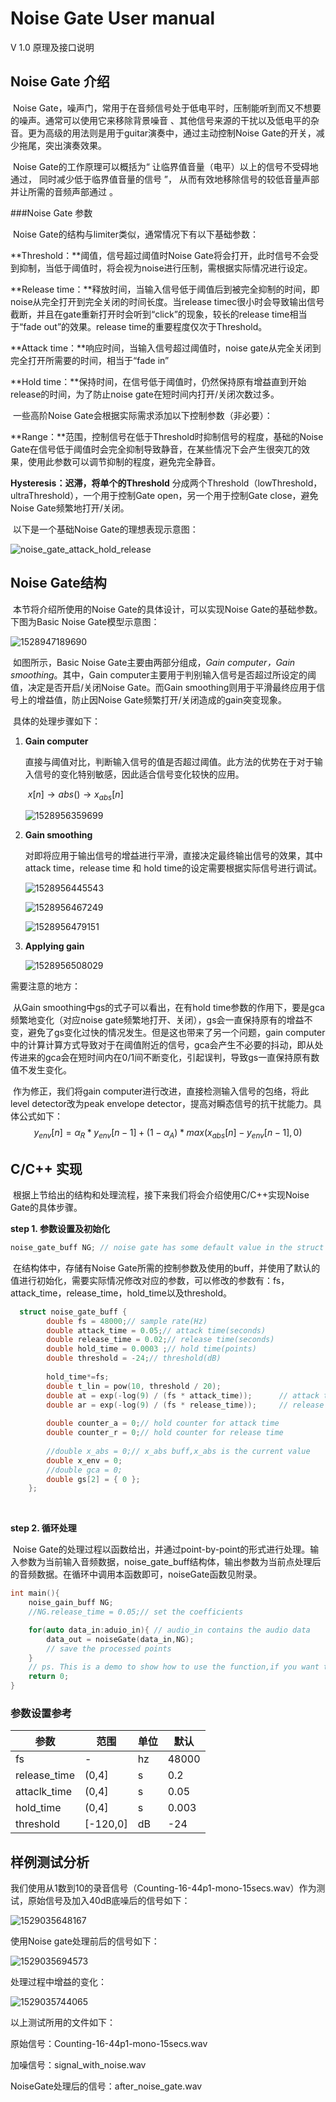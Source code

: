 # Noise Gate User manual

V 1.0	原理及接口说明

## Noise Gate 介绍

​	Noise Gate，噪声门，常用于在音频信号处于低电平时，压制能听到而又不想要的噪声。通常可以使用它来移除背景噪音 、其他信号来源的干扰以及低电平的杂音。更为高级的用法则是用于guitar演奏中，通过主动控制Noise Gate的开关，减少拖尾，突出演奏效果。

​	Noise Gate的工作原理可以概括为“ 让临界值音量（电平）以上的信号不受碍地通过， 同时减少低于临界值音量的信号 ”， 从而有效地移除信号的较低音量声部并让所需的音频声部通过 。

###Noise Gate 参数

​	Noise Gate的结构与limiter类似，通常情况下有以下基础参数：

**Threshold：**阈值，信号超过阈值时Noise Gate将会打开，此时信号不会受到抑制，当低于阈值时，将会视为noise进行压制，需根据实际情况进行设定。

**Release time：**释放时间，当输入信号低于阈值后到被完全抑制的时间，即noise从完全打开到完全关闭的时间长度。当release timec很小时会导致输出信号截断，并且在gate重新打开时会听到“click”的现象，较长的release time相当于“fade out”的效果。release time的重要程度仅次于Threshold。

**Attack time：**响应时间，当输入信号超过阈值时，noise gate从完全关闭到完全打开所需要的时间，相当于“fade in”

**Hold time：**保持时间，在信号低于阈值时，仍然保持原有增益直到开始release的时间，为了防止noise gate在短时间内打开/关闭次数过多。

​	一些高阶Noise Gate会根据实际需求添加以下控制参数（非必要）：

**Range：**范围，控制信号在低于Threshold时抑制信号的程度，基础的Noise Gate在信号低于阈值时会完全抑制导致静音，在某些情况下会产生很突兀的效果，使用此参数可以调节抑制的程度，避免完全静音。

**Hysteresis：**迟滞，将单个的**Threshold** 分成两个Threshold（lowThreshold，ultraThreshold），一个用于控制Gate open，另一个用于控制Gate close，避免Noise Gate频繁地打开/关闭。

​	以下是一个基础Noise Gate的理想表现示意图：

![noise_gate_attack_hold_release](assets/clip_image001.png) 

## Noise Gate结构

​	本节将介绍所使用的Noise Gate的具体设计，可以实现Noise Gate的基础参数。下图为Basic Noise Gate模型示意图：

![1528947189690](assets/1528947189690.png)

​	如图所示，Basic Noise Gate主要由两部分组成，*Gain computer，Gain smoothing*。其中，Gain computer主要用于判别输入信号是否超过所设定的阈值，决定是否开启/关闭Noise Gate。而Gain smoothing则用于平滑最终应用于信号上的增益值，防止因Noise Gate频繁打开/关闭造成的gain突变现象。

​	具体的处理步骤如下：

1. **Gain computer**

   ​	直接与阈值对比，判断输入信号的值是否超过阈值。此方法的优势在于对于输入信号的变化特别敏感，因此适合信号变化较快的应用。

   ​	  $x[n] \rightarrow abs() \rightarrow x_{abs}[n]$ 

   ![1528956359699](assets/1528956359699.png)

2. **Gain smoothing**

   ​	对即将应用于输出信号的增益进行平滑，直接决定最终输出信号的效果，其中attack time，release time 和 hold time的设定需要根据实际信号进行调试。

   ![1528956445543](assets/1528956445543.png)

   ![1528956467249](assets/1528956467249.png)

   ![1528956479151](assets/1528956479151.png)

3. **Applying gain**

   ![1528956508029](assets/1528956508029.png)

需要注意的地方：

​	从Gain smoothing中gs的式子可以看出，在有hold time参数的作用下，要是gca频繁地变化（对应noise gate频繁地打开、关闭），gs会一直保持原有的增益不变，避免了gs变化过快的情况发生。但是这也带来了另一个问题，gain computer中的计算计算方式导致对于在阈值附近的信号，gca会产生不必要的抖动，即从处传进来的gca会在短时间内在0/1间不断变化，引起误判，导致gs一直保持原有数值不发生变化。

​	作为修正，我们将gain computer进行改进，直接检测输入信号的包络，将此level detector改为peak envelope detector，提高对瞬态信号的抗干扰能力。具体公式如下：
$$
y_{env}[n] = \alpha_R*y_{env}[n-1]+(1-\alpha_A)*max(x_{abs}[n]-y_{env}[n-1],0)
$$
## C/C++ 实现

​	根据上节给出的结构和处理流程，接下来我们将会介绍使用C/C++实现Noise Gate的具体步骤。

**step 1. 参数设置及初始化**

```c++
noise_gate_buff NG;	// noise gate has some default value in the struct
```

​	在结构体中，存储有Noise Gate所需的控制参数及使用的buff，并使用了默认的值进行初始化，需要实际情况修改对应的参数，可以修改的参数有：fs，attack_time，release_time，hold_time以及threshold。

```c++
  struct noise_gate_buff {
        double fs = 48000;// sample rate(Hz)
        double attack_time = 0.05;// attack time(seconds)
        double release_time = 0.02;// release time(seconds)
        double hold_time = 0.0003 ;// hold time(points)
        double threshold = -24;// threshold(dB)
        
      	hold_time*=fs;
        double t_lin = pow(10, threshold / 20);
        double at = exp(-log(9) / (fs * attack_time));		// attack time smoothing coefficient
        double ar = exp(-log(9) / (fs * release_time));		// release time smoothing coefficient
    
        double counter_a = 0;// hold counter for attack time
        double counter_r = 0;// hold counter for release time
    
        //double x_abs = 0;// x_abs buff,x_abs is the current value
        double x_env = 0;
        //double gca = 0;
        double gs[2] = { 0 };
    };
```

​	

**step 2. 循环处理**

​	Noise Gate的处理过程以函数给出，并通过point-by-point的形式进行处理。输入参数为当前输入音频数据，noise_gate_buff结构体，输出参数为当前点处理后的音频数据。在循环中调用本函数即可，noiseGate函数见附录。

```c++
int main(){
    noise_gain_buff NG;
    //NG.release_time = 0.05;// set the coefficients 

    for(auto data_in:aduio_in){ // audio_in contains the audio data
        data_out = noiseGate(data_in,NG);
        // save the processed points
    }
	// ps. This is a demo to show how to use the function,if you want to run the codes in your PC,make sure you have the wav file read/write method.
    return 0;
}
```

### 参数设置参考

| 参数         | 范围     | 单位 | 默认  |
| ------------ | -------- | ---- | ----- |
| fs           | -        | hz   | 48000 |
| release_time | (0,4]    | s    | 0.2   |
| attaclk_time | (0,4]    | s    | 0.05  |
| hold_time    | (0,4]    | s    | 0.003 |
| threshold    | [-120,0] | dB   | -24   |

## 样例测试分析

​	我们使用从1数到10的录音信号（Counting-16-44p1-mono-15secs.wav）作为测试，原始信号及加入40dB底噪后的信号如下：

![1529035648167](assets/1529035648167.png)

使用Noise gate处理前后的信号如下：

![1529035694573](assets/1529035694573.png)

处理过程中增益的变化：

![1529035744065](assets/1529035744065.png)



以上测试所用的文件如下：

原始信号：Counting-16-44p1-mono-15secs.wav

加噪信号：signal_with_noise.wav

NoiseGate处理后的信号：after_noise_gate.wav



